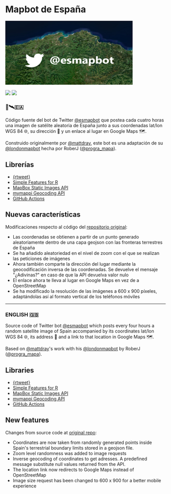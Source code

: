 # Mapbot de España 

<img src="@esmapbot.png" width="400" height="200" text-align: center></div>

[![](https://img.shields.io/badge/FOLLOW_@esmapbot-white?style=for-the-badge&labelColor=blue&logo=Twitter&logoColor=white)](https://twitter.com/esmapbot)
[![](https://img.shields.io/badge/leer_en_Wordpress-white?style=for-the-badge&labelColor=grey&logo=wordpress&logoColor=white)](https://programapa.wordpress.com/2021/10/15/mapbot-esp/)


### 🤖🛰️🇪🇦



Código fuente del bot de Twitter [@esmapbot](https://www.twitter.com/esmapbot) que postea cada cuatro horas una imagen de satélite aleatoria de España junto a sus coordenadas lat/lon WGS 84 🌐, su dirección 📍 y un enlace al lugar en Google Maps 🗺.

Construido originalmente por [@mattdray](https://twitter.com/mattdray), este bot es una adaptación de su [@londonmapbot](https://twitter.com/londonmapbot) hecha por RoberJ ([@progra_mapa](https://www.twitter.com/progra_mapa)). 

## Librerías 

* [{rtweet}](https://docs.ropensci.org/rtweet/)
* [Simple Features for R](https://github.com/r-spatial/sf/)
* [MapBox Static Images API](https://docs.mapbox.com/api/maps/static-images/)
* [mymappi Geocoding API](https://mymappi.com/es/geocoding/)
* [GitHub Actions](https://docs.github.com/en/actions) 


## Nuevas características
Modificaciones respecto al código del [repositorio original](https://github.com/matt-dray/londonmapbot):

* Las coordenadas se obtienen a partir de un punto generado aleatoriamente dentro de una capa geojson con las fronteras terrestres de España
* Se ha añadido aleatoriedad en el nivel de zoom con el que se realizan las peticiones de imágenes
* Ahora también comparte la dirección del lugar mediante la geocodificación inversa de las coordenadas. Se devuelve el mensaje "¿Adivinas?" en caso de que la API devuelva valor nulo
* El enlace ahora te lleva al lugar en Google Maps en vez de a OpenStreetMap
* Se ha modificado la resolución de las imágenes a 600 x 900 píxeles, adaptándolas así al formato vertical de los teléfonos móviles


________________________________________________________________


### ENGLISH 🇬🇧



Source code of Twitter bot [@esmapbot](https://www.twitter.com/esmapbot) which posts every four hours a random satellite image of Spain accompanied by its coordinates lat/lon WGS 84 🌐, its address 📍 and a link to that location in Google Maps 🗺.

Based on [@mattdray](https://twitter.com/mattdray)'s work with his [@londonmapbot](https://twitter.com/londonmapbot) by RoberJ ([@progra_mapa](https://www.twitter.com/progra_mapa)). 

## Libraries

* [{rtweet}](https://docs.ropensci.org/rtweet/)
* [Simple Features for R](https://github.com/r-spatial/sf/)
* [MapBox Static Images API](https://docs.mapbox.com/api/maps/static-images/)
* [mymappi Geocoding API](https://mymappi.com/es/geocoding/)
* [GitHub Actions](https://docs.github.com/en/actions) 


## New features
Changes from source code at [original repo](https://github.com/matt-dray/londonmapbot):

* Coordinates are now taken from randomly generated points inside Spain's terrestrial boundary limits stored in a geojson file.
* Zoom level randomness was added to image requests
* Inverse geocoding of coordinates to get adresses. A predefined message substitute null values returned from the API.
* The location link now redirects to Google Maps instead of OpenStreetMap
* Image size request has been changed to 600 x 900 for a better mobile experience 







